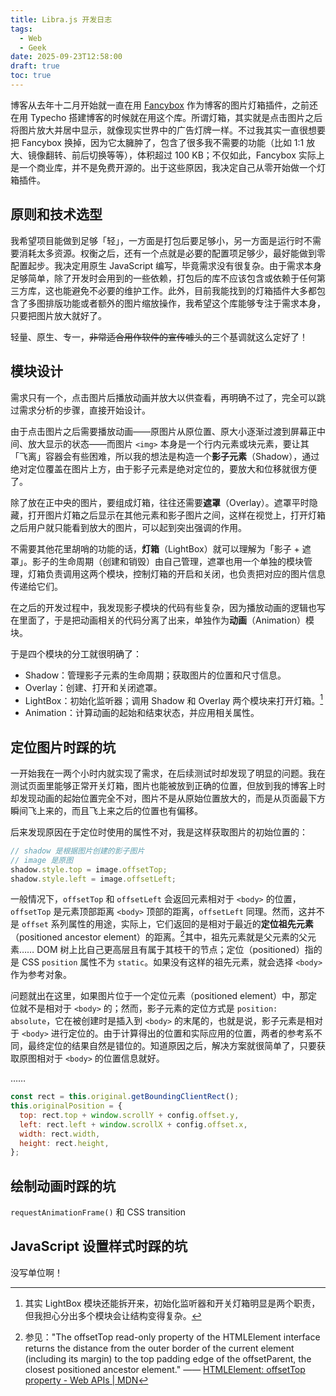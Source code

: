 ```yaml
---
title: Libra.js 开发日志
tags:
  - Web
  - Geek
date: 2025-09-23T12:58:00
draft: true
toc: true
---
```


博客从去年十二月开始就一直在用 [Fancybox](https://fancyapps.com/fancybox/) 作为博客的图片灯箱插件，之前还在用 Typecho 搭建博客的时候就在用这个库。所谓灯箱，其实就是点击图片之后将图片放大并居中显示，就像现实世界中的广告灯牌一样。不过我其实一直很想要把 Fancybox 换掉，因为它太臃肿了，包含了很多我不需要的功能（比如 1:1 放大、镜像翻转、前后切换等等），体积超过 100 KB；不仅如此，Fancybox 实际上是一个商业库，并不是免费开源的。出于这些原因，我决定自己从零开始做一个灯箱插件。<!--more-->

## 原则和技术选型

我希望项目能做到足够「轻」，一方面是打包后要足够小，另一方面是运行时不需要消耗太多资源。权衡之后，还有一个点就是必要的配置项足够少，最好能做到零配置起步。我决定用原生 JavaScript 编写，毕竟需求没有很复杂。由于需求本身足够简单，除了开发时会用到的一些依赖，打包后的库不应该包含或依赖于任何第三方库，这也能避免不必要的维护工作。此外，目前我能找到的灯箱插件大多都包含了多图排版功能或者额外的图片缩放操作，我希望这个库能够专注于需求本身，只要把图片放大就好了。

轻量、原生、专一，~~非常适合用作软件的宣传噱头的~~三个基调就这么定好了！

## 模块设计

需求只有一个，点击图片后播放动画并放大以供查看，再明确不过了，完全可以跳过需求分析的步骤，直接开始设计。

由于点击图片之后需要播放动画——原图片从原位置、原大小逐渐过渡到屏幕正中间、放大显示的状态——而图片 `<img>` 本身是一个行内元素或块元素，要让其「飞离」容器会有些困难，所以我的想法是构造一个**影子元素**（Shadow），通过绝对定位覆盖在图片上方，由于影子元素是绝对定位的，要放大和位移就很方便了。

除了放在正中央的图片，要组成灯箱，往往还需要**遮罩**（Overlay）。遮罩平时隐藏，打开图片灯箱之后显示在其他元素和影子图片之间，这样在视觉上，打开灯箱之后用户就只能看到放大的图片，可以起到突出强调的作用。

不需要其他花里胡哨的功能的话，**灯箱**（LightBox）就可以理解为「影子 + 遮罩」。影子的生命周期（创建和销毁）由自己管理，遮罩也用一个单独的模块管理，灯箱负责调用这两个模块，控制灯箱的开启和关闭，也负责把对应的图片信息传递给它们。

在之后的开发过程中，我发现影子模块的代码有些复杂，因为播放动画的逻辑也写在里面了，于是把动画相关的代码分离了出来，单独作为**动画**（Animation）模块。

于是四个模块的分工就很明确了：

- Shadow：管理影子元素的生命周期；获取图片的位置和尺寸信息。
- Overlay：创建、打开和关闭遮罩。
- LightBox：初始化监听器；调用 Shadow 和 Overlay 两个模块来打开灯箱。[^1]
- Animation：计算动画的起始和结束状态，并应用相关属性。

## 定位图片时踩的坑

一开始我在一两个小时内就实现了需求，在后续测试时却发现了明显的问题。我在测试页面里能够正常开关灯箱，图片也能被放到正确的位置，但放到我的博客上时却发现动画的起始位置完全不对，图片不是从原始位置放大的，而是从页面最下方瞬间飞上来的，而且飞上来之后的位置也有偏移。

后来发现原因在于定位时使用的属性不对，我是这样获取图片的初始位置的：

```js
// shadow 是根据图片创建的影子图片
// image 是原图
shadow.style.top = image.offsetTop;
shadow.style.left = image.offsetLeft;
```

一般情况下，`offsetTop` 和 `offsetLeft` 会返回元素相对于 `<body>` 的位置，`offsetTop` 是元素顶部距离 `<body>` 顶部的距离，`offsetLeft` 同理。然而，这并不是 `offset` 系列属性的用途，实际上，它们返回的是相对于最近的**定位祖先元素**（positioned ancestor element）的距离。[^2]其中，祖先元素就是父元素的父元素…… DOM 树上比自己更高层且有属于其枝干的节点；定位（positioned）指的是 CSS `position` 属性不为 `static`。如果没有这样的祖先元素，就会选择 `<body>` 作为参考对象。

问题就出在这里，如果图片位于一个定位元素（positioned element）中，那定位就不是相对于 `<body>` 的；然而，影子元素的定位方式是 `position: absolute`，它在被创建时是插入到 `<body>` 的末尾的，也就是说，影子元素是相对于 `<body>` 进行定位的。由于计算得出的位置和实际应用的位置，两者的参考系不同，最终定位的结果自然是错位的。知道原因之后，解决方案就很简单了，只要获取原图相对于 `<body>` 的位置信息就好。

……

```js
const rect = this.original.getBoundingClientRect();
this.originalPosition = {
  top: rect.top + window.scrollY + config.offset.y,
  left: rect.left + window.scrollX + config.offset.x,
  width: rect.width,
  height: rect.height,
};
```

## 绘制动画时踩的坑

`requestAnimationFrame()` 和 CSS transition

## JavaScript 设置样式时踩的坑

没写单位啊！

[^1]: 其实 LightBox 模块还能拆开来，初始化监听器和开关灯箱明显是两个职责，但我担心分出多个模块会让结构变得复杂。

[^2]: 参见："The offsetTop read-only property of the HTMLElement interface returns the distance from the outer border of the current element (including its margin) to the top padding edge of the offsetParent, the closest positioned ancestor element." —— [HTMLElement: offsetTop property - Web APIs \| MDN](https://developer.mozilla.org/en-US/docs/Web/API/HTMLElement/offsetTop#:~:text=The%20offsetTop%20read%2Donly%20property%20of%20the%20HTMLElement%20interface%20returns%20the%20distance%20from%20the%20outer%20border%20of%20the%20current%20element%20(including%20its%20margin)%20to%20the%20top%20padding%20edge%20of%20the%20offsetParent%2C%20the%20closest%20positioned%20ancestor%20element.)
